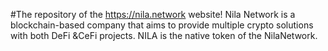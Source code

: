 #The repository of the https://nila.network website!
Nila Network is a blockchain-based company that aims to provide multiple crypto solutions with both DeFi &CeFi projects. NILA is the native token of the NilaNetwork.
